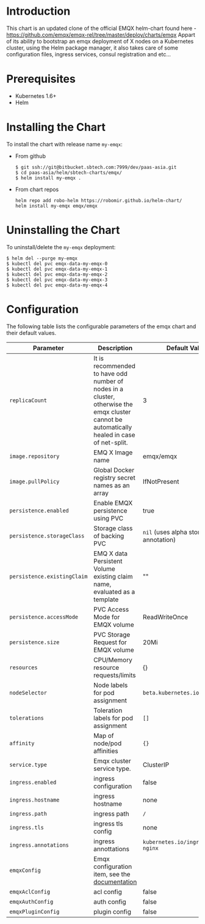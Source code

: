 # Introduction
This chart is an updated clone of the official EMQX helm-chart found here - https://github.com/emqx/emqx-rel/tree/master/deploy/charts/emqx
Appart of its ability to bootstrap an emqx deployment of X nodes on a Kubernetes cluster, using the Helm package manager, it also takes care of some configuration files, ingress services, consul registration and etc...

# Prerequisites
+ Kubernetes 1.6+
+ Helm

# Installing the Chart
To install the chart with release name `my-emqx`:

+   From github
    ```
    $ git ssh://git@bitbucket.sbtech.com:7999/dev/paas-asia.git
    $ cd paas-asia/helm/sbtech-charts/emqx/
    $ helm install my-emqx .
    ```

+   From chart repos
    ```
    helm repo add robo-helm https://robomir.github.io/helm-chart/
    helm install my-emqx emqx/emqx
    ```

# Uninstalling the Chart
To uninstall/delete the `my-emqx` deployment:
```
$ helm del --purge my-emqx
$ kubectl del pvc emqx-data-my-emqx-0
$ kubectl del pvc emqx-data-my-emqx-1
$ kubectl del pvc emqx-data-my-emqx-2
$ kubectl del pvc emqx-data-my-emqx-3
$ kubectl del pvc emqx-data-my-emqx-4
```

# Configuration
The following table lists the configurable parameters of the emqx chart and their default values.

| Parameter  | Description | Default Value |
| ---        |  ---        | ---           |
| `replicaCount` | It is recommended to have odd number of nodes in a cluster, otherwise the emqx cluster cannot be automatically healed in case of net-split. |3|
| `image.repository` | EMQ X Image name |emqx/emqx|
| `image.pullPolicy`  | Global Docker registry secret names as an array |IfNotPresent|
| `persistence.enabled` | Enable EMQX persistence using PVC |true|
| `persistence.storageClass` | Storage class of backing PVC |`nil` (uses alpha storage class annotation)|
| `persistence.existingClaim` | EMQ X data Persistent Volume existing claim name, evaluated as a template |""|
| `persistence.accessMode` | PVC Access Mode for EMQX volume |ReadWriteOnce|
| `persistence.size` | PVC Storage Request for EMQX volume |20Mi|
| `resources` | CPU/Memory resource requests/limits |{}|
| `nodeSelector` | Node labels for pod assignment |`beta.kubernetes.io/os: linux`|
| `tolerations` | Toleration labels for pod assignment |`[]`|
| `affinity` | Map of node/pod affinities |`{}`|
| `service.type`  | Emqx cluster service type. |ClusterIP|
| `ingress.enabled` | ingress configuration | false |
| `ingress.hostname` | ingress hostname | none |
| `ingress.path` | ingress path| `/` |
| `ingress.tls` | ingress tls config | none |
| `ingress.annotations` | ingress annottations | `kubernetes.io/ingress.class: nginx` |
| `emqxConfig` | Emqx configuration item, see the [documentation](https://github.com/emqx/emqx-docker#emq-x-configuration) | |
| `emqxAclConfig` | acl config | false |
| `emqxAuthConfig` | auth config | false |
| `emqxPluginConfig` | plugin config | false |
